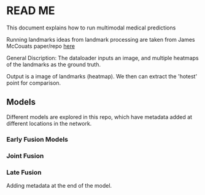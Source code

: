 # READ ME

This document explains how to run multimodal medical predictions

Running landmarks ideas from landmark processing are taken from James McCouats paper/repo [here](https://github.com/jfm15/)


General Discription:
The dataloader inputs an image, and multiple heatmaps of the landmarks as the ground truth.


Output is a image of landmarks (heatmap). We then can extract the 'hotest' point for comparison.


## Models
Different models are explored in this repo, which have metadata added at different locations in the network. 
### Early Fusion Models

### Joint Fusion

### Late Fusion 
Adding metadata at the end of the model.